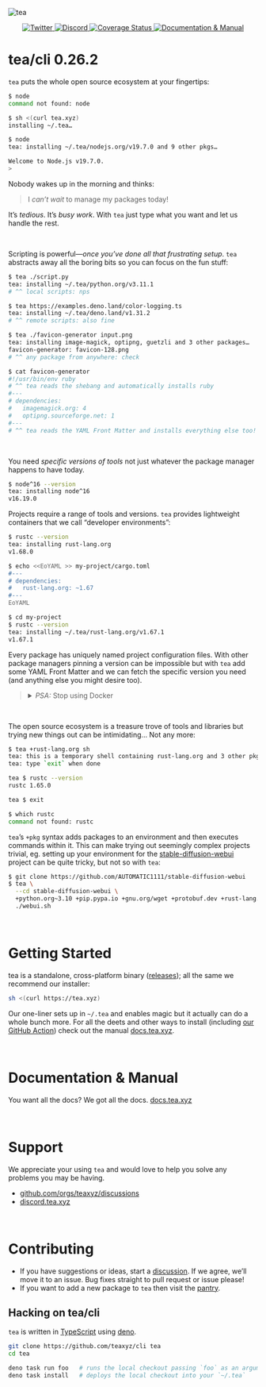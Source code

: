 ![tea](https://tea.xyz/banner.png)

<p align="center">
  <a href="https://twitter.com/teaxyz">
    <img src="https://img.shields.io/badge/-teaxyz-2675f5?logo=twitter&logoColor=fff" alt="Twitter" />
  </a>
  <a href="https://discord.tea.xyz">
    <img src="https://img.shields.io/discord/906608167901876256?label=discord&color=1bcf6f&logo=discord&logoColor=fff" alt="Discord" />
  </a>
  <a href='https://coveralls.io/github/teaxyz/cli?branch=main'>
    <img src='https://coveralls.io/repos/github/teaxyz/cli/badge.svg?branch=main' alt='Coverage Status' />
  </a>
  <a href="https://docs.tea.xyz">
    <img src="https://img.shields.io/badge/-docs-2675f5?logoColor=fff&color=ff00ff&logo=gitbook" alt="Documentation & Manual" />
  </a>
</p>


# tea/cli 0.26.2

`tea` puts the whole open source ecosystem at your fingertips:

```sh
$ node
command not found: node

$ sh <(curl tea.xyz)
installing ~/.tea…

$ node
tea: installing ~/.tea/nodejs.org/v19.7.0 and 9 other pkgs…

Welcome to Node.js v19.7.0.
>
```

Nobody wakes up in the morning and thinks:

> I *can’t wait* to manage my packages today!

It’s *tedious*. It’s *busy work*.
With `tea` just type what you want and let us handle the rest.

&nbsp;

Scripting is powerful—*once you’ve done all that frustrating setup*. `tea`
abstracts away all the boring bits so you can focus on the fun stuff:

```sh
$ tea ./script.py
tea: installing ~/.tea/python.org/v3.11.1
# ^^ local scripts: nps

$ tea https://examples.deno.land/color-logging.ts
tea: installing ~/.tea/deno.land/v1.31.2
# ^^ remote scripts: also fine

$ tea ./favicon-generator input.png
tea: installing image-magick, optipng, guetzli and 3 other packages…
favicon-generator: favicon-128.png
# ^^ any package from anywhere: check

$ cat favicon-generator
#!/usr/bin/env ruby
# ^^ tea reads the shebang and automatically installs ruby
#---
# dependencies:
#   imagemagick.org: 4
#   optipng.sourceforge.net: 1
#---
# ^^ tea reads the YAML Front Matter and installs everything else too!
```

&nbsp;

You need *specific versions of tools* not just whatever the package manager
happens to have today.

```sh
$ node^16 --version
tea: installing node^16
v16.19.0
```

Projects require a range of tools and versions.
`tea` provides lightweight containers that we call “developer environments”:

```sh
$ rustc --version
tea: installing rust-lang.org
v1.68.0

$ echo <<EoYAML >> my-project/cargo.toml
#---
# dependencies:
#   rust-lang.org: ~1.67
#---
EoYAML

$ cd my-project
$ rustc --version
tea: installing ~/.tea/rust-lang.org/v1.67.1
v1.67.1
```

Every package has uniquely named project configuration files.
With other package managers pinning a version can be impossible but with
`tea` add some YAML Front Matter and we can fetch the specific version
you need (and anything else you might desire too).

> <details><summary><i>PSA:</i> Stop using Docker</summary><br>
>
> Docker is great for deployment and cross compilation, but… let’s face it: it
> sucks for dev.
>
> *Docker stifles builders*.
> It constricts you; you’re immalleable; tech marches onwards but your docker
> container remains immobile. *Nobody knows how to use `docker`*. Once that
> `Dockerfile` is set up, nobody dares touch it.
>
> And let’s face it, getting your personal dev and debug tools working inside
> that image is incredibly frustrating. Why limit your potential?
>
> Keep deploying with Docker, but use tea to develop.
>
> Then when you do deploy you may as well install those deps with tea.
>
> Frankly, tea is properly versioned (unlike system packagers) so with tea your
> deployments actually remain *more* stable.
> </details>

&nbsp;

The open source ecosystem is a treasure trove of tools and libraries but
trying new things out can be intimidating… Not any more:

```sh
$ tea +rust-lang.org sh
tea: this is a temporary shell containing rust-lang.org and 3 other pkgs
tea: type `exit` when done

tea $ rustc --version
rustc 1.65.0

tea $ exit

$ which rustc
command not found: rustc
```

`tea`’s `+pkg` syntax adds packages to an environment and then executes commands
within it. This can make trying out seemingly complex projects trivial, eg.
setting up your environment for the [stable-diffusion-webui] project can be
quite tricky, but not so with `tea`:

```sh
$ git clone https://github.com/AUTOMATIC1111/stable-diffusion-webui
$ tea \
  --cd stable-diffusion-webui \
  +python.org~3.10 +pip.pypa.io +gnu.org/wget +protobuf.dev +rust-lang.org \
  ./webui.sh
```

&nbsp;



# Getting Started

tea is a standalone, cross-platform binary ([releases]);
all the same we recommend our installer:

```sh
sh <(curl https://tea.xyz)
```

Our one-liner sets up in `~/.tea` and enables magic but it actually can do a
whole bunch more. For all the deets and other ways to install (including [our
GitHub Action]) check out the manual [docs.tea.xyz].

&nbsp;



# Documentation & Manual

You want all the docs? We got all the docs. [docs.tea.xyz]

&nbsp;



# Support

We appreciate your using `tea` and would love to help you solve any problems
you may be having.

* [github.com/orgs/teaxyz/discussions](https://github.com/orgs/teaxyz/discussions)
* [discord.tea.xyz](https://discord.tea.xyz)

&nbsp;



# Contributing

* If you have suggestions or ideas, start a [discussion]. If we agree, we’ll
move it to an issue. Bug fixes straight to pull request or issue please!
* If you want to add a new package to `tea` then visit the [pantry].

## Hacking on tea/cli

`tea` is written in [TypeScript] using [deno].

```sh
git clone https://github.com/teaxyz/cli tea
cd tea

deno task run foo   # runs the local checkout passing `foo` as an argument
deno task install   # deploys the local checkout into your `~/.tea`
```


[docs.tea.xyz]: https://docs.tea.xyz
[pantry]: https://github.com/teaxyz/pantry
[deno]: https://deno.land
[TypeScript]: https://www.typescriptlang.org
[discussion]: https://github.com/orgs/teaxyz/discussions
[stable-diffusion-webui]: https://github.com/AUTOMATIC1111/stable-diffusion-webui
[releases]: ../../releases
[our GitHub Action]: https://github.com/teaxyz/setup
